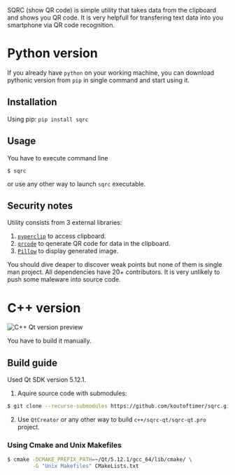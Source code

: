 SQRC (show QR code) is simple utility that takes data from the clipboard and shows you QR code.
It is very helpfull for transfering text data into you smartphone via QR code recognition.

# Python version

If you already have `python` on your working machine, you can download pythonic version from `pip` in single 
command and start using it.

## Installation

Using pip: `pip install sqrc`

## Usage

You have to execute command line

    $ sqrc

or use any other way to launch `sqrc` executable.

## Security notes

Utility consists from 3 external libraries:

1. [`pyperclip`][pyperclip] to access clipboard.
2. [`qrcode`][qrcode] to qenerate QR code for data in the clipboard.
3. [`Pillow`][pillow] to display generated image.

You should dive deaper to discover weak points but none of them is single man project. All dependencies have 20+ contributors.
It is very unlikely to push some maleware into source code.

# C++ version

![C++ Qt version preview](https://user-images.githubusercontent.com/4004825/53089779-2eaaaa00-3516-11e9-9307-2b60f12802c2.jpg)

You have to build it manually.

## Build guide

Used Qt SDK version 5.12.1.

1. Aquire source code with submodules:

```bash
$ git clone --recurse-submodules https://github.com/koutoftimer/sqrc.git
```

2. Use `QtCreator` or any other way to build `c++/sqrc-qt/sqrc-qt.pro` project.

   [pyperclip]: https://github.com/asweigart/pyperclip
   [qrcode]: https://github.com/lincolnloop/python-qrcode
   [pillow]: https://github.com/python-pillow/Pillow

### Using Cmake and Unix Makefiles

```bash
$ cmake -DCMAKE_PREFIX_PATH=~/Qt/5.12.1/gcc_64/lib/cmake/ \
        -G "Unix Makefiles" CMakeLists.txt
```
